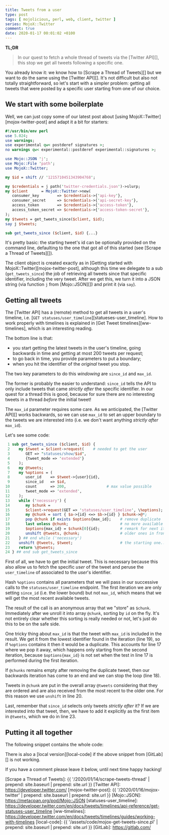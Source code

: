 ```yaml
---
title: Tweets from a user
type: post
tags: [ mojolicious, perl, web, client, twitter ]
series: MojoX::Twitter
comment: true
date: 2020-01-17 00:01:02 +0100
---
```


**TL;DR**

> In our quest to fetch a whole thread of tweets via the [Twitter API][],
> this stop we get all tweets following a specific one.

You already know it: we know how to [Scrape a Thread of Tweets][] but we
want to do the same using the [Twitter API][]. It's not difficult but also
not totally straightforward, so let's start with a simpler problem: getting
all tweets that were posted by a specific user starting from one of our
choice.

## We start with some boilerplate

Well, we can just copy some of our latest post about [using
MojoX::Twitter][mojox-twitter-post] and adapt it a bit for starters:

```perl
#!/usr/bin/env perl
use 5.024;
use warnings;
use experimental qw< postderef signatures >;
no warnings qw< experimental::postderef experimental::signatures >;

use Mojo::JSON 'j';
use Mojo::File 'path';
use MojoX::Twitter;

my $id = shift // '1215710451343904768';

my $credentials = j path('twitter-credentials.json')->slurp;
my $client      = MojoX::Twitter->new(
   consumer_key        => $credentials->{'api-key'},
   consumer_secret     => $credentials->{'api-secret-key'},
   access_token        => $credentials->{'access-token'},
   access_token_secret => $credentials->{'access-token-secret'},
);
my $tweets = get_tweets_since($client, $id);
say j $tweets;

sub get_tweets_since ($client, $id) {...}
```

It's pretty basic: the starting tweet's id can be optionally provided on the
command line, defaulting to the one that got all of this started (see
[Scrape a Thread of Tweets][]).

The client object is created exactly as in [Getting started with
MojoX::Twitter][mojox-twitter-post], although this time we delegate to a sub
(`get_tweets_since`) the job of retrieving all tweets since that specific
identifier, including the very tweet. After we get this, we turn it into a
JSON string (via function `j` from [Mojo::JSON][]) and print it (via `say`).

## Getting all tweets

The [Twitter API] has a (remote) method to get all tweets in a user's
timeline, i.e. [`GET statuses/user_timeline`][statueses-user_timeline]. How
to work properly with timelines is explained in [Get Tweet
timelines][ww-timelines], which is an interesting reading.

The bottom line is that:

- you start getting the latest tweets in the user's timeline, going
  backwards in time and getting at most 200 tweets per request;
- to go back in time, you provide parameters to put a boundary;
- when you hit the identifier of the *original* tweet you stop.

The two key parameters to do this *windowing* are `since_id` and `max_id`.

The former is probably the easier to understand: `since_id` tells the API to
only include tweets that came *strictly after* the specific identifier. In
our quest for a thread this is good, because for sure there are no
interesting tweets in a thread *before* the initial tweet!

The `max_id` parameter requires some care. As we anticipated, the [Twitter
API][] works backwards, so we can use `max_id` to set an upper boundary to
the tweets we are interested into (i.e. we don't want anything *strictly
after* `max_id`).

Let's see some code:

```perl
 1 sub get_tweets_since ($client, $id) {
 2    my $tweet = $client->request(    # needed to get the user
 3       GET => "statuses/show/$id",
 4       {tweet_mode => 'extended'}
 5    );
 6    my @tweets;
 7    my %options = (
 8       user_id    => $tweet->{user}{id},
 9       since_id   => $id,
10       count      => 200,                  # max value possible
11       tweet_mode => 'extended',
12    );
13    while ('necessary') {
14       my $chunk =
15       $client->request(GET => 'statuses/user_timeline', \%options);
16       my @chunk = sort { $a->{id} <=> $b->{id} } $chunk->@*;
17       pop @chunk if exists $options{max_id};    # remove duplicate
18       last unless @chunk;                       # no more available
19       $options{max_id} = $chunk[0]{id};         # remark for next iteration
20       unshift @tweets, @chunk;                  # older ones in front
21    } ## end while ('necessary')
22    unshift @tweets, $tweet;                     # the starting one...
23    return \@tweets;
24 } ## end sub get_tweets_since
```

First of all, we have to get the initial tweet. This is necessary because
this also allow us to fetch the specific *user* of the tweet and peruse the
`user_timeline` of associated to the *user*'s identifier.

Hash `%options` contains all parameters that we will pass in our successive
calls to the `statuses/user_timeline` endpoint. The first iteration we are
only setting `since_id` (i.e. the lower bound) but not `max_id`, which means
that we will get the most recent available tweets.

The result of the call is an anonymous array that we "store" as `$chunk`.
Immediately after we unroll it into array `@chunk`, sorting by `id` on the
fly. It's not entirely clear whether this sorting is really needed or not,
let's just do this to be on the safe side.

One tricky thing about `max_id` is that the tweet with `max_id` is included
in the result. We get it from the lowest identifier found in the iteration
(line 19), so if `%options` contains it then it would be a duplicate. This
accounts for line 17 where we pop it away, which happens only starting from
the second iteration, because `$options{max_id}` is not set when the test in
line 17 is performed during the first iteration.

If `@chunks` remains empty after removing the duplicate tweet, then our
backwards iteration has come to an end and we can stop the loop (line 18).

Tweets in `@chunk` are put in the overall array `@tweets` considering that
they are ordered and are also received from the most recent to the older
one. For this reason we use `unshift` in line 20.

Last, remember that `since_id` selects only tweets *strictly after* it? If
we are interested into that tweet, then, we have to add it explicitly as the
first item in `@tweets`, which we do  in line 23.


## Putting it all together

The following snippet contains the whole code:

<script src="https://gitlab.com/polettix/notechs/snippets/1930733.js"></script>

There is also a [local version][local-code] if the above snippet from
[GitLab][] is not working.

If you have a comment please leave it below, until next time happy hacking!

[Scrape a Thread of Tweets]: {{ '/2020/01/14/scrape-tweets-thread' | prepend: site.baseurl | prepend: site.url }}
[Twitter API]: https://developer.twitter.com/
[mojox-twitter-post]: {{ '/2020/01/16/mojox-twitter' | prepend: site.baseurl | prepend: site.url }}
[Mojo::JSON]: https://metacpan.org/pod/Mojo::JSON
[statuses-user_timeline]: https://developer.twitter.com/en/docs/tweets/timelines/api-reference/get-statuses-user_timeline
[ww-timelines]: https://developer.twitter.com/en/docs/tweets/timelines/guides/working-with-timelines
[local-code]: {{ '/assets/code/mojox-get-tweets-since.pl' | prepend: site.baseurl | prepend: site.url }}
[GitLab]: https://gitlab.com/
